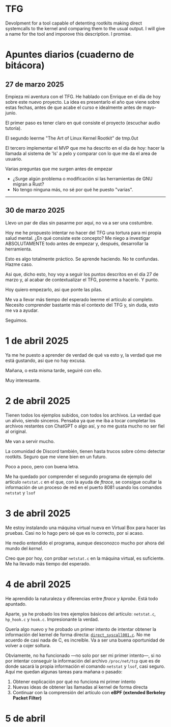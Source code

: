 # TFG

Devolpment for a tool capable of detenting rootkits making direct systemcalls to the kernel and comparing them to the usual output. I will give a name for the tool and imporove this description. I promise.

# Apuntes diarios (cuaderno de bitácora)

## 27 de marzo 2025

Empieza mi aventura con el TFG. He hablado con Enrique en el día de hoy sobre este nuevo proyecto. La idea es presentarlo el año que viene sobre estas fechas, antes de que acabe el curso e idealmente antes de mayo-junio.

El primer paso es tener claro en qué consiste el proyecto (escuchar audio tutoría). 

El segundo leerme "The Art of Linux Kernel Rootkit" de tmp.0ut

El tercero implementar el MVP que me ha descrito en el día de hoy: hacer la llamada al sistema de 'ls' a pelo y comparar con lo que me da el area de usuario.

Varias preguntas que me surgen antes de empezar

- ¿Surge algún problema o modificación si las herramientas de GNU migran a Rust?
- No tengo ninguna más, no sé por qué he puesto "varias".

---

## 30 de marzo 2025

Llevo un par de días sin pasarme por aquí, no va a ser una costumbre. 

Hoy me he propuesto intentar no hacer del TFG una tortura para mi propia salud mental. ¿En qué consiste este concepto? Me niego a investigar ABSOLUTAMENTE todo antes de empezar y, después, desarrollar la herramienta. 

Esto es algo totalmente práctico.
Se aprende haciendo.
No te confundas.
Hazme caso.

Asi que, dicho esto, hoy voy a seguir los puntos descritos en el día 27 de marzo y, al acabar de contextualizar el TFG, ponerme a hacerlo. Y punto.

Hoy quiero empezarlo, asi que ponte las pilas. 

Me va a llevar más tiempo del esperado leerme el artículo al completo. Necesito comprender bastante más el contexto del TFG y, sin duda, esto me va a ayudar.

Seguimos.

# 1 de abril 2025

Ya me he puesto a aprender de verdad de qué va esto y, la verdad que me está gustando, asi que no hay excusa.

Mañana, o esta misma tarde, seguiré con ello. 

Muy interesante.

# 2 de abril 2025

Tienen todos los ejemplos subidos, con todos los archivos. La verdad que un alivio, siendo sinceros. Pensaba ya que me iba a tocar completar los archivos restantes con ChatGPT o algo así, y no me gusta mucho no ser fiel al original.

Me van a servir mucho.

La comunidad de Discord también, tienen hasta trucos sobre cómo detectar rootkits. Seguro que me viene bien en un futuro.

Poco a poco, pero con buena letra.

Me ha quedado por comprender el segundo programa de ejemplo del artículo `netstat.c` en el que, con la ayuda de *ftrace*, se consigue ocultar la información de un proceso de red en el puerto 8081 usando los comandos `netstat` y `lsof`

# 3 de abril 2025

Me estoy instalando una máquina virtual nueva en Virtual Box para hacer las pruebas. Casi no lo hago pero sé que es lo correcto, por si acaso.

He medio entendido el programa, aunque desconozco mucho por ahora del mundo del *kernel*.

Creo que por hoy, con probar ```netstat.c``` en la máquina virtual, es suficiente. Me ha llevado más tiempo del esperado.

# 4 de abril 2025

He aprendido la naturaleza y diferencias entre *ftrace* y *kprobe*. Está todo apuntado. 

Aparte, ya he probado los tres ejemplos básicos del artículo: ```netstat.c```, ```hp_hook.c``` y ```hook.c```. Impresionante la verdad.

Quería algo nuevo y he probado un primer intento de intentar obtener la información del kernel de forma directa: [```direct_syscall001.c```](/myTFG/src/test001/direct_syscall001.c). No me acuerdo de casi nada de C, es increíble. Va a ser una buena oportunidad de volver a cojer soltura.

Obviamente, no ha funcionado —no solo por ser mi primer intento—, si no por intentar conseguir la información del archivo ```/proc/net/tcp``` que es de donde sacará la propia información el comando ```netstat``` y ```lsof```, casi seguro. Aquí me quedan algunas tareas para mañana o pasado:

1. Obtener explicación por qué no funciona mi primer intento
2. Nuevas ideas de obtener las llamadas al kernel de forma directa
3. Continuar con la comprensión del artículo con **eBPF (extended Berkeley Packet Filter)**

# 5 de abril